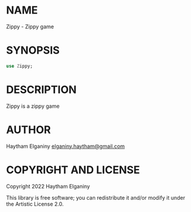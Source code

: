 NAME
====

Zippy - Zippy game

SYNOPSIS
========

```raku
use Zippy;
```

DESCRIPTION
===========

Zippy is a zippy game

AUTHOR
======

Haytham Elganiny <elganiny.haytham@gmail.com>

COPYRIGHT AND LICENSE
=====================

Copyright 2022 Haytham Elganiny

This library is free software; you can redistribute it and/or modify it under the Artistic License 2.0.

